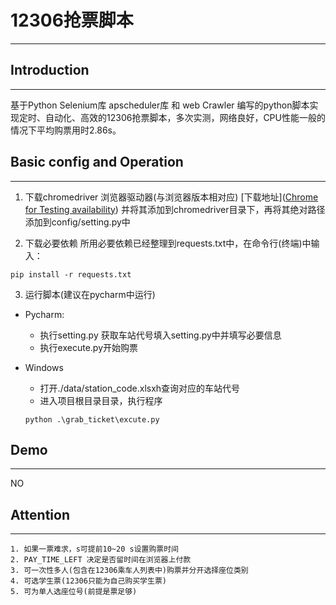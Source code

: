 # 12306抢票脚本
---


## Introduction  
---
基于Python Selenium库 apscheduler库 和 web Crawler 编写的python脚本实现定时、自动化、高效的12306抢票脚本，多次实测，网络良好，CPU性能一般的情况下平均购票用时2.86s。


## Basic config and Operation
---
1. 下载chromedriver 浏览器驱动器(与浏览器版本相对应) [下载地址]([Chrome for Testing availability](https://googlechromelabs.github.io/chrome-for-testing/))
	并将其添加到chromedriver目录下，再将其绝对路径添加到config/setting.py中
	
2. 下载必要依赖
所用必要依赖已经整理到requests.txt中，在命令行(终端)中输入：
```
pip install -r requests.txt
```
3. 运行脚本(建议在pycharm中运行)
* Pycharm:
	* 执行setting.py 获取车站代号填入setting.py中并填写必要信息
	* 执行execute.py开始购票

* Windows
	* 打开./data/station_code.xlsxh查询对应的车站代号
	* 进入项目根目录目录，执行程序
	```
	python .\grab_ticket\excute.py
	```


## Demo
---
NO

## Attention
---
	1. 如果一票难求，s可提前10~20 s设置购票时间  
	2. PAY_TIME_LEFT 决定是否留时间在浏览器上付款
	3. 可一次性多人(包含在12306乘车人列表中)购票并分开选择座位类别
	4. 可选学生票(12306只能为自己购买学生票)
	5. 可为单人选座位号(前提是票足够)